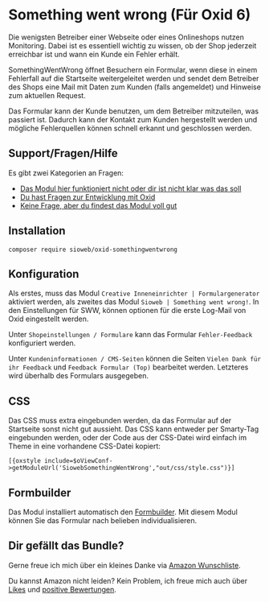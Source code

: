 # Something went wrong (Für Oxid 6)

Die wenigsten Betreiber einer Webseite oder eines Onlineshops nutzen Monitoring. Dabei ist es essentiell wichtig zu wissen, ob der Shop jederzeit erreichbar ist und wann ein Kunde ein Fehler erhält.

SomethingWentWrong öffnet Besuchern ein Formular, wenn diese in einem Fehlerfall auf die Startseite weitergeleitet werden und sendet dem Betreiber des Shops eine Mail mit Daten zum Kunden (falls angemeldet) und Hinweise zum aktuellen Request.

Das Formular kann der Kunde benutzen, um dem Betreiber mitzuteilen, was passiert ist. Dadurch kann der Kontakt zum Kunden hergestellt werden und mögliche Fehlerquellen können schnell erkannt und geschlossen werden.

## Support/Fragen/Hilfe

Es gibt zwei Kategorien an Fragen:

- [Das Modul hier funktioniert nicht oder dir ist nicht klar was das soll](https://github.com/Sioweb/OxidSomethingWentWrong/issues)
- [Du hast Fragen zur Entwicklung mit Oxid](https://forum.oxid-esales.com/)
- [Keine Frage, aber du findest das Modul voll gut](https://github.com/Sioweb/OxidSomethingWentWrong#dir-gef%C3%A4llt-das-bundle)

## Installation

`composer require sioweb/oxid-somethingwentwrong`

## Konfiguration

Als erstes, muss das Modul `Creative Inneneinrichter | Formulargenerator` aktiviert werden, als zweites das Modul `Sioweb | Something went wrong!`. In den Einstellungen für SWW, können optionen für die erste Log-Mail von Oxid eingestellt werden.

Unter `Shopeinstellungen / Formulare` kann das Formular `Fehler-Feedback` konfiguriert werden.

Unter `Kundeninformationen / CMS-Seiten` können die Seiten `Vielen Dank für ihr Feedback` und `Feedback Formular (Top)` bearbeitet werden. Letzteres wird überhalb des Formulars ausgegeben.

## CSS

Das CSS muss extra eingebunden werden, da das Formular auf der Startseite sonst nicht gut aussieht. Das CSS kann entweder per Smarty-Tag eingebunden werden, oder der Code aus der CSS-Datei wird einfach im Theme in eine vorhandene CSS-Datei kopiert:

```
[{oxstyle include=$oViewConf->getModuleUrl('SiowebSomethingWentWrong',"out/css/style.css")}]
```

## Formbuilder

Das Modul installiert automatisch den [Formbuilder](https://github.com/Sioweb/OxidFormBuilder). Mit diesem Modul können Sie das Formular nach belieben individualisieren.

## Dir gefällt das Bundle?

Gerne freue ich mich über ein kleines Danke via [Amazon Wunschliste](https://www.amazon.de/hz/wishlist/ls/3IW6TE09RDGV2/ref=nav_wishlist_lists_1?_encoding=UTF8&type=wishlist).

Du kannst Amazon nicht leiden? Kein Problem, ich freue mich auch über [Likes](https://www.facebook.com/sioweb) und [positive Bewertungen](https://www.google.de/search?q=Sioweb).
